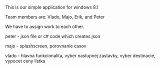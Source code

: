 This is our simple application for windows 8.1

Team members are: Vlado, Majo, Erik, and Peter

We have to assign work to each other.

peter - json file or c# code which creates json

majo - splashscreen, porovnanie casov

vlado - hlavna funkcionalita, vyber nastupnej zastavky, vyber destinacie, vypocet ceny listka


